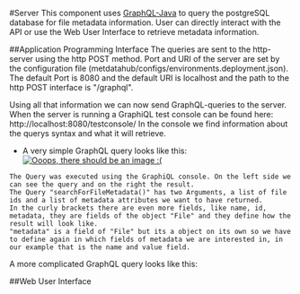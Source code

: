 #Server
This component uses [GraphQL-Java](https://graphql-jave.com) to query the postgreSQL database for file metadata information.
User can directly interact with the API or use the Web User Interface to retrieve metadata information.

##Application Programming Interface
The queries are sent to the http-server using the http POST method.
Port and URI of the server are set by the configuration file (metdatahub/configs/environments.deployment.json).
The default Port is 8080 and the default URI is localhost and the path to the http POST interface is "/graphql".

Using all that information we can now send GraphQL-queries to the server.
When the server is running a GraphiQL test console can be found here: http://localhost:8080/testconsole/
In the console we find information about the querys syntax and what it will retrieve.
* A very simple GraphQL query looks like this:
[![Ooops, there should be an image :(](https://github.com/amos-project2/metadata-hub/blob/java_application/documentation/images/server/simple_graphQL.JPG?raw=true)](https://github.com/amos-project2/metadata-hub/blob/java_application/documentation/images/server/simple_graphQL.JPG?raw=true)
```
The Query was executed using the GraphiQL console. On the left side we can see the query and on the right the result.
The Query "searchForFileMetadata()" has two Arguments, a list of file ids and a list of metadata attributes we want to have returned.
In the curly brackets there are even more fields, like name, id, metadata, they are fields of the object "File" and they define how the result will look like.
"metadata" is a field of "File" but its a object on its own so we have to define again in which fields of metadata we are interested in, in our example that is the name and value field.
```
A more complicated GraphQL query looks like this:

##Web User Interface


